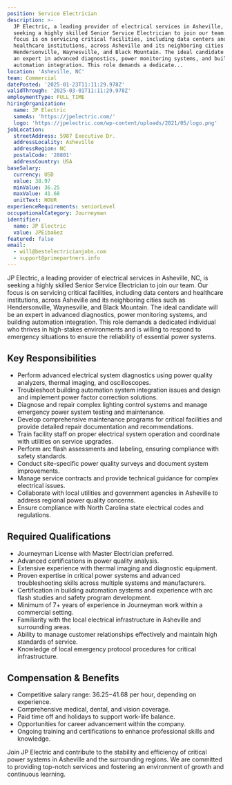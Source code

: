 ```yaml
---
position: Service Electrician
description: >-
  JP Electric, a leading provider of electrical services in Asheville, NC, is
  seeking a highly skilled Senior Service Electrician to join our team. Our
  focus is on servicing critical facilities, including data centers and
  healthcare institutions, across Asheville and its neighboring cities such as
  Hendersonville, Waynesville, and Black Mountain. The ideal candidate will be
  an expert in advanced diagnostics, power monitoring systems, and building
  automation integration. This role demands a dedicate...
location: 'Asheville, NC'
team: Commercial
datePosted: '2025-01-23T11:11:29.978Z'
validThrough: '2025-03-01T11:11:29.978Z'
employmentType: FULL_TIME
hiringOrganization:
  name: JP Electric
  sameAs: 'https://jpelectric.com/'
  logo: 'https://jpelectric.com/wp-content/uploads/2021/05/logo.png'
jobLocation:
  streetAddress: 5987 Executive Dr.
  addressLocality: Asheville
  addressRegion: NC
  postalCode: '28801'
  addressCountry: USA
baseSalary:
  currency: USD
  value: 38.97
  minValue: 36.25
  maxValue: 41.68
  unitText: HOUR
experienceRequirements: seniorLevel
occupationalCategory: Journeyman
identifier:
  name: JP Electric
  value: JPEiba6ez
featured: false
email:
  - will@bestelectricianjobs.com
  - support@primepartners.info
---
```




JP Electric, a leading provider of electrical services in Asheville, NC, is seeking a highly skilled Senior Service Electrician to join our team. Our focus is on servicing critical facilities, including data centers and healthcare institutions, across Asheville and its neighboring cities such as Hendersonville, Waynesville, and Black Mountain. The ideal candidate will be an expert in advanced diagnostics, power monitoring systems, and building automation integration. This role demands a dedicated individual who thrives in high-stakes environments and is willing to respond to emergency situations to ensure the reliability of essential power systems.

## Key Responsibilities
- Perform advanced electrical system diagnostics using power quality analyzers, thermal imaging, and oscilloscopes.
- Troubleshoot building automation system integration issues and design and implement power factor correction solutions.
- Diagnose and repair complex lighting control systems and manage emergency power system testing and maintenance.
- Develop comprehensive maintenance programs for critical facilities and provide detailed repair documentation and recommendations.
- Train facility staff on proper electrical system operation and coordinate with utilities on service upgrades.
- Perform arc flash assessments and labeling, ensuring compliance with safety standards.
- Conduct site-specific power quality surveys and document system improvements.
- Manage service contracts and provide technical guidance for complex electrical issues.
- Collaborate with local utilities and government agencies in Asheville to address regional power quality concerns.
- Ensure compliance with North Carolina state electrical codes and regulations.

## Required Qualifications
- Journeyman License with Master Electrician preferred.
- Advanced certifications in power quality analysis.
- Extensive experience with thermal imaging and diagnostic equipment.
- Proven expertise in critical power systems and advanced troubleshooting skills across multiple systems and manufacturers.
- Certification in building automation systems and experience with arc flash studies and safety program development.
- Minimum of 7+ years of experience in Journeyman work within a commercial setting.
- Familiarity with the local electrical infrastructure in Asheville and surrounding areas.
- Ability to manage customer relationships effectively and maintain high standards of service.
- Knowledge of local emergency protocol procedures for critical infrastructure.

## Compensation & Benefits
- Competitive salary range: $36.25-$41.68 per hour, depending on experience.
- Comprehensive medical, dental, and vision coverage.
- Paid time off and holidays to support work-life balance.
- Opportunities for career advancement within the company.
- Ongoing training and certifications to enhance professional skills and knowledge.

Join JP Electric and contribute to the stability and efficiency of critical power systems in Asheville and the surrounding regions. We are committed to providing top-notch services and fostering an environment of growth and continuous learning.
